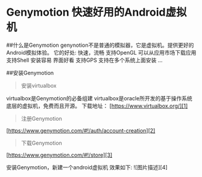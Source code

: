 # Genymotion 快速好用的Android虚拟机
##什么是Genymotion
genynotion不是普通的模拟器，它是虚拟机。提供更好的Android模拟体验。
它的好处:
快速，流畅
支持OpenGL
可以从应用市场下载应用
支持Shell 
安装容易
界面好看
支持GPS
支持在多个系统上面安装
...


##安装Genymotion
>安装virtualbox

virtualbox是Genymotion的必备组建
virtualbox是oracle所开发的基于操作系统底层的虚拟机，免费而且开源。
下载地址：
[https://www.virtualbox.org/][1]

>注册Genymotion

[https://www.genymotion.com/#!/auth/account-creation][2]

>下载Genymotion

[https://www.genymotion.com/#!/store][3]

安装Genymotion，新建一个android虚拟机
效果如下:
![图片描述][4]


